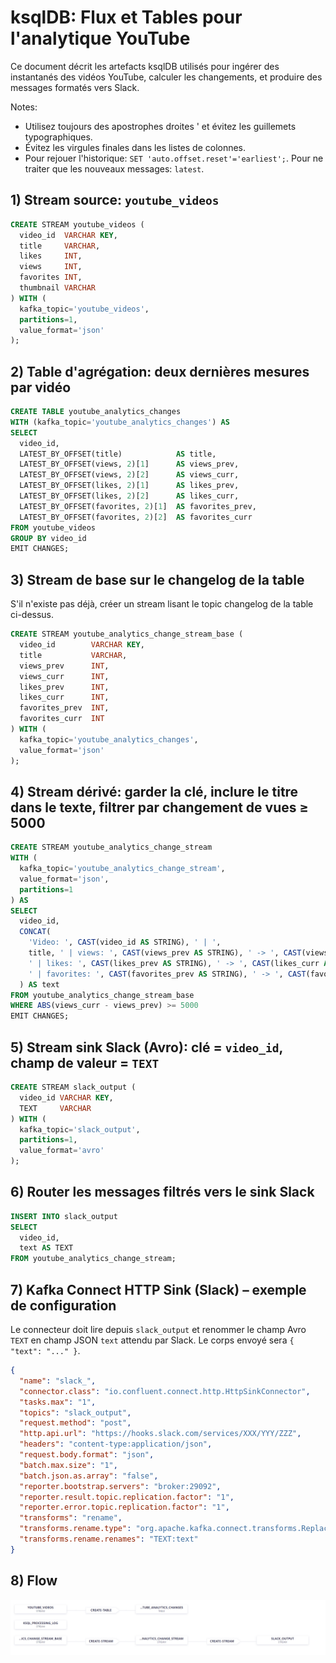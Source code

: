 
# ksqlDB: Flux et Tables pour l'analytique YouTube

Ce document décrit les artefacts ksqlDB utilisés pour ingérer des instantanés des vidéos YouTube, calculer les changements, et produire des messages formatés vers Slack.

Notes:
- Utilisez toujours des apostrophes droites ' et évitez les guillemets typographiques.
- Évitez les virgules finales dans les listes de colonnes.
- Pour rejouer l'historique: `SET 'auto.offset.reset'='earliest';`. Pour ne traiter que les nouveaux messages: `latest`.

## 1) Stream source: `youtube_videos`
```sql
CREATE STREAM youtube_videos (
  video_id  VARCHAR KEY,
  title     VARCHAR,
  likes     INT,
  views     INT,
  favorites INT,
  thumbnail VARCHAR
) WITH (
  kafka_topic='youtube_videos',
  partitions=1,
  value_format='json'
);
```

## 2) Table d'agrégation: deux dernières mesures par vidéo
```sql
CREATE TABLE youtube_analytics_changes
WITH (kafka_topic='youtube_analytics_changes') AS
SELECT
  video_id,
  LATEST_BY_OFFSET(title)            AS title,
  LATEST_BY_OFFSET(views, 2)[1]      AS views_prev,
  LATEST_BY_OFFSET(views, 2)[2]      AS views_curr,
  LATEST_BY_OFFSET(likes, 2)[1]      AS likes_prev,
  LATEST_BY_OFFSET(likes, 2)[2]      AS likes_curr,
  LATEST_BY_OFFSET(favorites, 2)[1]  AS favorites_prev,
  LATEST_BY_OFFSET(favorites, 2)[2]  AS favorites_curr
FROM youtube_videos
GROUP BY video_id
EMIT CHANGES;
```

## 3) Stream de base sur le changelog de la table
S'il n'existe pas déjà, créer un stream lisant le topic changelog de la table ci-dessus.

```sql
CREATE STREAM youtube_analytics_change_stream_base (
  video_id        VARCHAR KEY,
  title           VARCHAR,
  views_prev      INT,
  views_curr      INT,
  likes_prev      INT,
  likes_curr      INT,
  favorites_prev  INT,
  favorites_curr  INT
) WITH (
  kafka_topic='youtube_analytics_changes',
  value_format='json'
);
```

## 4) Stream dérivé: garder la clé, inclure le titre dans le texte, filtrer par changement de vues ≥ 5000
```sql
CREATE STREAM youtube_analytics_change_stream
WITH (
  kafka_topic='youtube_analytics_change_stream',
  value_format='json',
  partitions=1
) AS
SELECT
  video_id,
  CONCAT(
    'Video: ', CAST(video_id AS STRING), ' | ',
    title, ' | views: ', CAST(views_prev AS STRING), ' -> ', CAST(views_curr AS STRING),
    ' | likes: ', CAST(likes_prev AS STRING), ' -> ', CAST(likes_curr AS STRING),
    ' | favorites: ', CAST(favorites_prev AS STRING), ' -> ', CAST(favorites_curr AS STRING)
  ) AS text
FROM youtube_analytics_change_stream_base
WHERE ABS(views_curr - views_prev) >= 5000
EMIT CHANGES;
```

## 5) Stream sink Slack (Avro): clé = `video_id`, champ de valeur = `TEXT`
```sql
CREATE STREAM slack_output (
  video_id VARCHAR KEY,
  TEXT     VARCHAR
) WITH (
  kafka_topic='slack_output',
  partitions=1,
  value_format='avro'
);
```

## 6) Router les messages filtrés vers le sink Slack
```sql
INSERT INTO slack_output
SELECT
  video_id,
  text AS TEXT
FROM youtube_analytics_change_stream;
```

## 7) Kafka Connect HTTP Sink (Slack) – exemple de configuration
Le connecteur doit lire depuis `slack_output` et renommer le champ Avro `TEXT` en champ JSON `text` attendu par Slack. Le corps envoyé sera `{ "text": "..." }`.

```json
{
  "name": "slack_",
  "connector.class": "io.confluent.connect.http.HttpSinkConnector",
  "tasks.max": "1",
  "topics": "slack_output",
  "request.method": "post",
  "http.api.url": "https://hooks.slack.com/services/XXX/YYY/ZZZ",
  "headers": "content-type:application/json",
  "request.body.format": "json",
  "batch.max.size": "1",
  "batch.json.as.array": "false",
  "reporter.bootstrap.servers": "broker:29092",
  "reporter.result.topic.replication.factor": "1",
  "reporter.error.topic.replication.factor": "1",
  "transforms": "rename",
  "transforms.rename.type": "org.apache.kafka.connect.transforms.ReplaceField$Value",
  "transforms.rename.renames": "TEXT:text"
}
```
## 8) Flow

![alt text](/assets/flow.png)